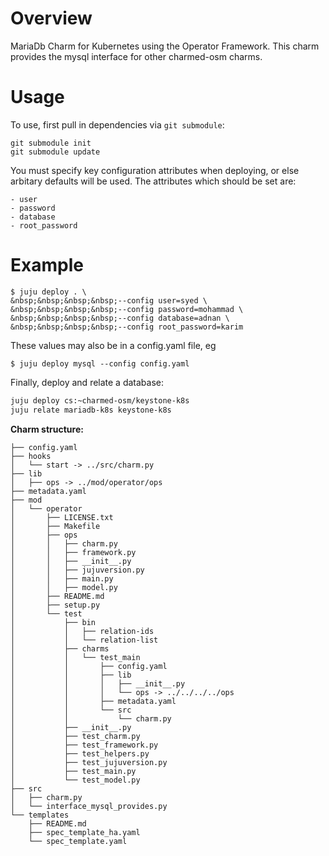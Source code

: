 # Overview

MariaDb Charm for Kubernetes using the Operator Framework.
This charm provides the mysql interface for other charmed-osm charms.

# Usage

To use, first pull in dependencies via `git submodule`:

```
git submodule init
git submodule update
```

You must specify key configuration attributes when deploying,
or else arbitary defaults will be used. The attributes which
should be set are:

```
- user
- password
- database
- root_password
```

# Example
```
$ juju deploy . \
&nbsp;&nbsp;&nbsp;&nbsp;--config user=syed \
&nbsp;&nbsp;&nbsp;&nbsp;--config password=mohammad \
&nbsp;&nbsp;&nbsp;&nbsp;--config database=adnan \
&nbsp;&nbsp;&nbsp;&nbsp;--config root_password=karim
```
These values may also be in a config.yaml file, eg

```
$ juju deploy mysql --config config.yaml
```

Finally, deploy and relate a database:

```bash
juju deploy cs:~charmed-osm/keystone-k8s
juju relate mariadb-k8s keystone-k8s
```

**Charm structure:**

```
├── config.yaml
├── hooks
│   └── start -> ../src/charm.py
├── lib
│   ├── ops -> ../mod/operator/ops
├── metadata.yaml
├── mod
│   └── operator
│       ├── LICENSE.txt
│       ├── Makefile
│       ├── ops
│       │   ├── charm.py
│       │   ├── framework.py
│       │   ├── __init__.py
│       │   ├── jujuversion.py
│       │   ├── main.py
│       │   ├── model.py
│       ├── README.md
│       ├── setup.py
│       └── test
│           ├── bin
│           │   ├── relation-ids
│           │   └── relation-list
│           ├── charms
│           │   └── test_main
│           │       ├── config.yaml
│           │       ├── lib
│           │       │   ├── __init__.py
│           │       │   └── ops -> ../../../../ops
│           │       ├── metadata.yaml
│           │       └── src
│           │           └── charm.py
│           ├── __init__.py
│           ├── test_charm.py
│           ├── test_framework.py
│           ├── test_helpers.py
│           ├── test_jujuversion.py
│           ├── test_main.py
│           └── test_model.py
├── src
│   ├── charm.py
│   └── interface_mysql_provides.py
└── templates
    ├── README.md
    ├── spec_template_ha.yaml
    └── spec_template.yaml
```

